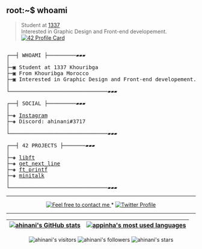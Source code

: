## root:~$ whoami
>  Student at [1337](1337.ma) \
>  Interested in Graphic Design and Front-end developement.
[![42 Profile Card](https://1337-readme.vercel.app/api/profile?dark=true&login=ahinani)](https://github.com/ahinani)
<!---
[![ahinani's 42 stats](https://badge42.herokuapp.com/api/stats/ahinani?cursus=C%20reloaded)](https://github.com/ahinani)
### TryHackMe
<p align="center">
<img src="https://tryhackme-badges.s3.amazonaws.com/suprivada.png" alt="TryHackMe">
</p>
https://naereen.github.io/badges/
--->

<pre>

┌──┤ WHOAMI ├─────────▰▰▰
│
├─▣ Student at 1337 Khouribga
├─▣ From Khouribga Morocco
├─▣ Interested in Graphic Design and Front-end developement.
│
└───────────────────────────────▰▰▰

┌──┤ SOCIAL ├─────────▰▰▰
│
├─◈ <a href="https://www.instagram.com/hinaniayoub_design">Instagram</a>
├─◈ Discord: ahinani#3717
│
└───────────────────────────────▰▰▰

┌──┤ 42 PROJECTS ├───────▰▰▰
│
├─◈ <a href="https://github.com/achrafelkhnissi/1337/tree/master/42curses/libft">libft</a>
├─◈ <a href="https://github.com/achrafelkhnissi/1337/tree/master/42curses/get_next_line">get_next_line</a>
├─◈ <a href="https://github.com/achrafelkhnissi/1337/tree/master/42curses/ft_printf">ft_printf</a>
├─◈ <a href="https://github.com/achrafelkhnissi/1337/tree/master/42curses/minitalk">minitalk</a>
│
└───────────────────────────────▰▰▰
</pre>

--------------

<p align="center">
	<a href="mailto:hinaniayoub8@gmail.com">
		<img alt="Feel free to contact me" src="https://img.shields.io/badge/-Ask_me_anything-blue?style=flat&logo=Gmail&logoColor=white&link=mailto:amanda_pinha@hotmail.com" />
	</a>
		<span> * </span>
	<a href="https://https://discord.com/users/ahinani#3717">
		<img alt="Twitter Profile" src="https://badgen.net/badge/icon/discord?icon=discord&label" />
	</a>
</p>

---------------
| [![ahinani's GitHub stats](https://github-readme-stats.vercel.app/api?username=achrafelkhnissi&count_private=true&show_icons=true&hide=issues&hide_border=true&theme=jolly)](https://github.com/ahinani?tab=repositories) | [![appinha's most used languages](https://github-readme-stats.vercel.app/api/top-langs/?username=appinha&layout=compact&hide_border=true&theme=jolly)](https://github.com/ahinani?tab=repositories) |
|:-:|:-:|

<p align="center">
	<img alt="ahinani's visitors" src="https://komarev.com/ghpvc/?username=ahinani&color=8c36db&style=flat&label=visitors" />
	<img alt="ahinani's followers" src="https://img.shields.io/github/followers/ahinani?color=blueviolet" />
	<img alt="ahinani's stars" src="https://img.shields.io/github/stars/ahinani?color=blueviolet" />
</p>
